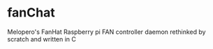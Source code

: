# fanChat
Melopero's FanHat Raspberry pi FAN controller daemon rethinked by scratch and written in C
